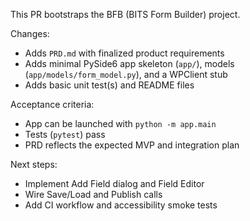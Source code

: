 This PR bootstraps the BFB (BITS Form Builder) project.

Changes:
- Adds `PRD.md` with finalized product requirements
- Adds minimal PySide6 app skeleton (`app/`), models (`app/models/form_model.py`), and a WPClient stub
- Adds basic unit test(s) and README files

Acceptance criteria:
- App can be launched with `python -m app.main`
- Tests (`pytest`) pass
- PRD reflects the expected MVP and integration plan

Next steps:
- Implement Add Field dialog and Field Editor
- Wire Save/Load and Publish calls
- Add CI workflow and accessibility smoke tests
